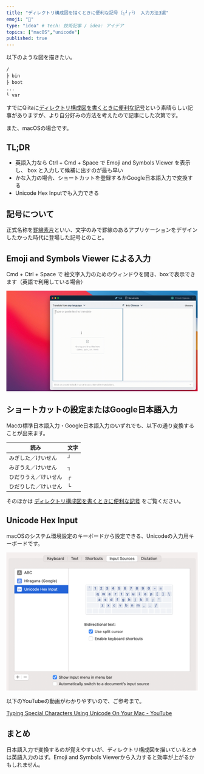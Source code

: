```yaml
---
title: "ディレクトリ構成図を描くときに便利な記号（┐┘┌└） 入力方法3選"
emoji: "🔖"
type: "idea" # tech: 技術記事 / idea: アイデア
topics: ["macOS","unicode"]
published: true
---
```


以下のような図を描きたい。

```md
/
├ bin
├ boot
...
└ var
```

すでにQiitaに[ディレクトリ構成図を書くときに便利な記号](https://qiita.com/paty-fakename/items/c82ed27b4070feeceff6)という素晴らしい記事がありますが、より自分好みの方法を考えたので記事にした次第です。


また、macOSの場合です。

## TL;DR

- 英語入力なら Ctrl + Cmd + Space で Emoji and Symbols Viewer を表示し、 box と入力して候補に出すのが最も早い
- かな入力の場合、ショートカットを登録するかGoogle日本語入力で変換する
- Unicode Hex Inputでも入力できる

## 記号について

正式名称を[罫線素片](https://ja.wikipedia.org/wiki/%E7%BD%AB%E7%B7%9A%E7%B4%A0%E7%89%87)といい、文字のみで罫線のあるアプリケーションをデザインしたかった時代に登場した記号とのこと。

## Emoji and Symbols Viewer による入力

Cmd + Ctrl + Space で 絵文字入力のためのウィンドウを開き、boxで表示できます（英語で利用している場合）

![Input box drawing characters from emoji and symbols viewer](/images/box-drawing-characters.gif)


## ショートカットの設定またはGoogle日本語入力

Macの標準日本語入力・Google日本語入力のいずれでも、以下の通り変換することが出来ます。

| 読み | 文字 |
| --- | --- |
| みぎした／けいせん | ┘ |
| みぎうえ／けいせん | ┐ |
| ひだりうえ／けいせん | ┌ |
| ひだりした／けいせん | └ |

そのほかは [ディレクトリ構成図を書くときに便利な記号](https://qiita.com/paty-fakename/items/c82ed27b4070feeceff6) をご覧ください。

## Unicode Hex Input

macOSのシステム環境設定のキーボードから設定できる、Unicodeの入力用キーボードです。

![Unicode Hex Input](/images/2021-12-25-unicode-hex-input.png)

以下のYouTubeの動画がわかりやすいので、ご参考まで。

[Typing Special Characters Using Unicode On Your Mac \- YouTube](https://www.youtube.com/watch?v=ShOJYrZaMJU)


## まとめ

日本語入力で変換するのが覚えやすいが、ディレクトリ構成図を描いているときは英語入力のはず。Emoji and Symbols Viewerから入力すると効率が上がるかもしれません。
